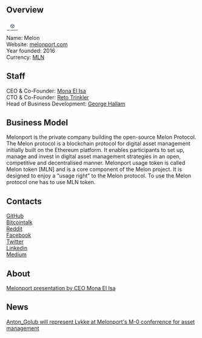 ## Overview
![logo](../projects/logo/melon.png)  
Name: Melon  
Website: [melonport.com](https://melonport.com/)  
Year founded: 2016  
Currency: [MLN](https://coinmarketcap.com/assets/melon/)  
## Staff
CEO & Co-Founder: [Mona El Isa](../people/mona_el_isa.md)  
CTO & Co-Founder: [Reto Trinkler](../people/reto_trinkler.md)  
Head of Business Development: [George Hallam](../people/george_hallam.md)
## Business Model
Melonport is the private company building the open-source Melon Protocol. 
The Melon protocol is a blockchain protocol for digital asset management initially built on the Ethereum 
platform. It enables participants to set up, manage and invest in digital asset management strategies in 
an open, competitive and decentralised manner. Melonport usage token is called Melon token [MLN] and is a core 
component of the Melon project. It is designed to enjoy a “usage right” to the Melon protocol. 
To use the Melon protocol one has to use MLN token. 
## Contacts
[GitHub](https://github.com/melonproject)    
[Bitcointalk](https://bitcointalk.org/index.php?topic=1763204.0)  
[Reddit](https://www.reddit.com/r/melonproject/)  
[Facebook](https://www.facebook.com/melonport/)  
[Twitter](https://twitter.com/melonport)    
[Linkedin](https://www.linkedin.com/company/melonport-ltd)  
[Medium ](https://medium.com/melonport-blog)  
## About 
[Melonport presentation by CEO Mona El Isa](https://www.youtube.com/watch?v=yqNWX1zQyO4)
## News
[Anton_Golub will represent Lykke at Melonport's M-0 conferrence for asset management](../news/lykke_19-09-17.md)
